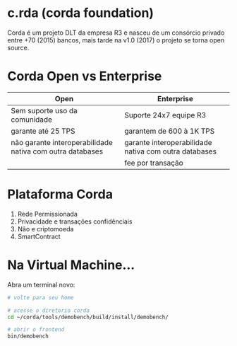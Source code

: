 # c.rda (corda foundation)

Corda é um projeto DLT da empresa R3 e nasceu de um consórcio privado entre +70 (2015) bancos, mais tarde na v1.0 (2017) o projeto se torna open source.

# Corda Open vs Enterprise 

|Open|Enterprise|
|---|---|
|Sem suporte uso da comunidade|Suporte 24x7 equipe R3|
|garante até 25 TPS|garantem de 600 à 1K TPS|
|não garante interoperabilidade nativa com outra databases|garante interoperabilidade nativa com outra databases|
||fee por transação|

# Plataforma Corda

1. Rede Permissionada 
2. Privacidade e transações confidênciais
3. Não e criptomoeda
4. SmartContract

# Na Virtual Machine...

Abra um terminal novo:

```bash
# volte para seu home

# acesse o diretorio corda
cd ~/corda/tools/demobench/build/install/demobench/

# abrir o frontend
bin/demobench
```



